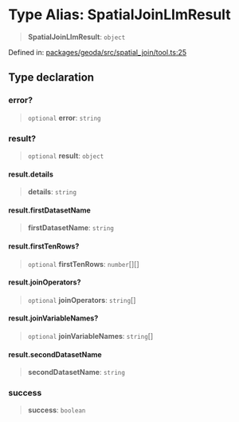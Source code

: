 # Type Alias: SpatialJoinLlmResult

> **SpatialJoinLlmResult**: `object`

Defined in: [packages/geoda/src/spatial\_join/tool.ts:25](https://github.com/GeoDaCenter/openassistant/blob/2cb8f20a901f3385efeb40778248119c5e49db78/packages/geoda/src/spatial_join/tool.ts#L25)

## Type declaration

### error?

> `optional` **error**: `string`

### result?

> `optional` **result**: `object`

#### result.details

> **details**: `string`

#### result.firstDatasetName

> **firstDatasetName**: `string`

#### result.firstTenRows?

> `optional` **firstTenRows**: `number`[][]

#### result.joinOperators?

> `optional` **joinOperators**: `string`[]

#### result.joinVariableNames?

> `optional` **joinVariableNames**: `string`[]

#### result.secondDatasetName

> **secondDatasetName**: `string`

### success

> **success**: `boolean`

